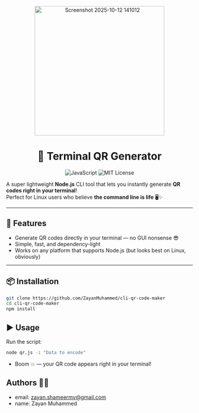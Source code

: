 
<div align="center">

<img width="350" height="350" alt="Screenshot 2025-10-12 141012" src="https://github.com/user-attachments/assets/0a17beda-12d4-430d-a82e-f6710ced21ce" />

# 🧾 Terminal QR Generator

![JavaScript](https://img.shields.io/badge/JavaScript-F7DF1E?style=flat-square&logo=javascript&logoColor=black)
![MIT License](https://img.shields.io/badge/License-MIT-green?style=flat-square)

</div>
</p>

A super lightweight **Node.js** CLI tool that lets you instantly generate **QR codes right in your terminal**!  
Perfect for Linux users who believe **the command line is life** 🖥️✨

---

## 🚀 Features
- Generate QR codes directly in your terminal — no GUI nonsense 😎  
- Simple, fast, and dependency-light  
- Works on any platform that supports Node.js (but looks best on Linux, obviously)

---

## 📦 Installation

```bash
git clone https://github.com/ZayanMuhammed/cli-qr-code-maker
cd cli-qr-code-maker
npm install
```

## ▶️ Usage

Run the script:
```bash
node qr.js -i "Data to encode"
```

- Boom 💥 — your QR code appears right in your terminal!

## Authors 🕵️‍♂️

- email: zayan.shameermv@gmail.com
- name: Zayan Muhammed